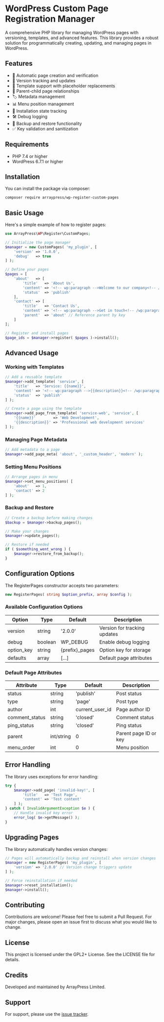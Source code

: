 # WordPress Custom Page Registration Manager

A comprehensive PHP library for managing WordPress pages with versioning, templates, and advanced features. This library provides a robust solution for programmatically creating, updating, and managing pages in WordPress.

## Features

- 🚀 Automatic page creation and verification
- 🔄 Version tracking and updates
- 📝 Template support with placeholder replacements
- 🎯 Parent-child page relationships
- 🏷️ Metadata management
- 📊 Menu position management
- 🔧 Installation state tracking
- 🛠️ Debug logging
- 💾 Backup and restore functionality
- ✅ Key validation and sanitization

## Requirements

- PHP 7.4 or higher
- WordPress 6.7.1 or higher

## Installation

You can install the package via composer:

```bash
composer require arraypress/wp-register-custom-pages
```

## Basic Usage

Here's a simple example of how to register pages:

```php
use ArrayPress\WP\Register\CustomPages;

// Initialize the page manager
$manager = new CustomPages( 'my_plugin', [
	'version' => '1.0.0',
	'debug'   => true
] );

// Define your pages
$pages = [
	'about'   => [
		'title'   => 'About Us',
		'content' => '<!-- wp:paragraph -->Welcome to our company<!-- /wp:paragraph -->',
		'status'  => 'publish'
	],
	'contact' => [
		'title'   => 'Contact Us',
		'content' => '<!-- wp:paragraph -->Get in touch<!-- /wp:paragraph -->',
		'parent'  => 'about' // Reference parent by key
	]
];

// Register and install pages
$page_ids = $manager->register( $pages )->install();
```

## Advanced Usage

### Working with Templates

```php
// Add a reusable template
$manager->add_template( 'service', [
	'title'   => 'Service: {{name}}',
	'content' => '<!-- wp:paragraph -->{{description}}<!-- /wp:paragraph -->',
	'status'  => 'publish'
] );

// Create a page using the template
$manager->add_page_from_template( 'service-web', 'service', [
	'{{name}}'        => 'Web Development',
	'{{description}}' => 'Professional web development services'
] );
```

### Managing Page Metadata

```php
// Add metadata to a page
$manager->add_page_meta( 'about', '_custom_header', 'modern' );
```

### Setting Menu Positions

```php
// Arrange pages in menu
$manager->set_menu_positions( [
	'about'   => 1,
	'contact' => 2
] );
```

### Backup and Restore

```php
// Create a backup before making changes
$backup = $manager->backup_pages();

// Make your changes
$manager->update_pages();

// Restore if needed
if ( $something_went_wrong ) {
	$manager->restore_from_backup();
}
```

## Configuration Options

The RegisterPages constructor accepts two parameters:

```php
new RegisterPages( string $option_prefix, array $config );
```

### Available Configuration Options

| Option | Type | Default | Description |
|--------|------|---------|-------------|
| version | string | '2.0.0' | Version for tracking updates |
| debug | boolean | WP_DEBUG | Enable debug logging |
| option_key | string | {prefix}_pages | Option key for storage |
| defaults | array | [...] | Default page attributes |

### Default Page Attributes

| Attribute | Type | Default | Description |
|-----------|------|---------|-------------|
| status | string | 'publish' | Post status |
| type | string | 'page' | Post type |
| author | int | current_user_id | Page author ID |
| comment_status | string | 'closed' | Comment status |
| ping_status | string | 'closed' | Ping status |
| parent | int/string | 0 | Parent page ID or key |
| menu_order | int | 0 | Menu position |

## Error Handling

The library uses exceptions for error handling:

```php
try {
	$manager->add_page( 'invalid-key!', [
		'title'   => 'Test Page',
		'content' => 'Test content'
	] );
} catch ( InvalidArgumentException $e ) {
	// Handle invalid key error
	error_log( $e->getMessage() );
}
```

## Upgrading Pages

The library automatically handles version changes:

```php
// Pages will automatically backup and reinstall when version changes
$manager = new RegisterPages( 'my_plugin', [
	'version' => '2.0.0' // Version change triggers update
] );

// Force reinstallation if needed
$manager->reset_installation();
$manager->install();
```

## Contributing

Contributions are welcome! Please feel free to submit a Pull Request. For major changes, please open an issue first to discuss what you would like to change.

## License

This project is licensed under the GPL2+ License. See the LICENSE file for details.

## Credits

Developed and maintained by ArrayPress Limited.

## Support

For support, please use the [issue tracker](https://github.com/arraypress/wp-register-custom-pages/issues).